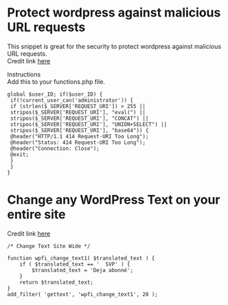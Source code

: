 # Protect wordpress against malicious URL requests<br />
This snippet is great for the security to protect wordpress against malicious URL requests. <br />
Credit link [here](https://wp-snippet.com/snippets/protect-wordpress-against-malicious-url-requests/)

Instructions<br />
Add this to your functions.php file.
```
global $user_ID; if($user_ID) {
 if(!current_user_can('administrator')) {
 if (strlen($_SERVER['REQUEST_URI']) > 255 ||
 stripos($_SERVER['REQUEST_URI'], "eval(") ||
 stripos($_SERVER['REQUEST_URI'], "CONCAT") ||
 stripos($_SERVER['REQUEST_URI'], "UNION+SELECT") ||
 stripos($_SERVER['REQUEST_URI'], "base64")) {
 @header("HTTP/1.1 414 Request-URI Too Long");
 @header("Status: 414 Request-URI Too Long");
 @header("Connection: Close");
 @exit;
 }
 }
}
```

# Change any WordPress Text on your entire site   <br />
Credit link [here](https://www.wpfixit.com/change-any-wordpress-text-on-entire-site/) <br/>

```
/* Change Text Site Wide */

function wpfi_change_text1( $translated_text ) {
	if ( $translated_text == '  SVP' ) {
		$translated_text = 'Deja abonné';
	}
	return $translated_text;
}
add_filter( 'gettext', 'wpfi_change_text1', 20 );

```
